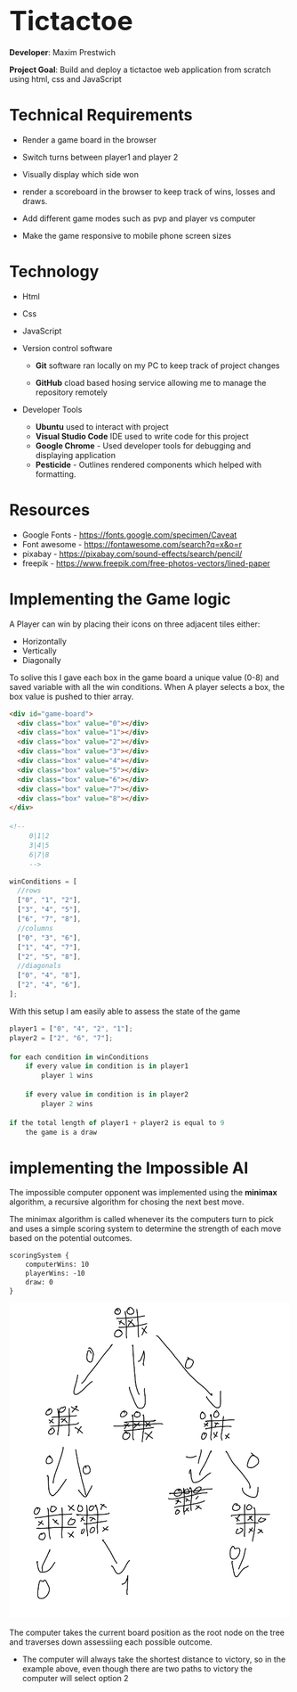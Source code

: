 # <font size=20>Tictactoe</font>

**Developer**: Maxim Prestwich

**Project Goal**: Build and deploy a tictactoe web application from scratch using html, css and JavaScript

# Technical Requirements

- Render a game board in the browser

- Switch turns between player1 and player 2

- Visually display which side won

- render a scoreboard in the browser to keep track of wins, losses and draws.

- Add different game modes such as pvp and player vs computer

- Make the game responsive to mobile phone screen sizes

# Technology

- Html
- Css
- JavaScript
- Version control software

  - **Git** software ran locally on my PC to keep track of project changes

  - **GitHub** cload based hosing service allowing me to manage the repository remotely

- Developer Tools
  - **Ubuntu** used to interact with project
  - **Visual Studio Code** IDE used to write code for this project
  - **Google Chrome** - Used developer tools for debugging and displaying application
  - **Pesticide** - Outlines rendered components which helped with formatting.

# Resources

- Google Fonts - https://fonts.google.com/specimen/Caveat
- Font awesome - https://fontawesome.com/search?q=x&o=r
- pixabay - https://pixabay.com/sound-effects/search/pencil/
- freepik - https://www.freepik.com/free-photos-vectors/lined-paper

# Implementing the Game logic

A Player can win by placing their icons on three adjacent tiles either:

- Horizontally
- Vertically
- Diagonally

To solive this I gave each box in the game board a unique value (0-8) and saved variable with all the win conditions. When A player selects a box, the box value is pushed to thier array.

```html
<div id="game-board">
  <div class="box" value="0"></div>
  <div class="box" value="1"></div>
  <div class="box" value="2"></div>
  <div class="box" value="3"></div>
  <div class="box" value="4"></div>
  <div class="box" value="5"></div>
  <div class="box" value="6"></div>
  <div class="box" value="7"></div>
  <div class="box" value="8"></div>
</div>

<!-- 
     0|1|2 
     3|4|5 
     6|7|8 
     -->
```

```javascript
winConditions = [
  //rows
  ["0", "1", "2"],
  ["3", "4", "5"],
  ["6", "7", "8"],
  //columns
  ["0", "3", "6"],
  ["1", "4", "7"],
  ["2", "5", "8"],
  //diagonals
  ["0", "4", "8"],
  ["2", "4", "6"],
];
```

With this setup I am easily able to assess the state of the game

```javascript
player1 = ["0", "4", "2", "1"];
player2 = ["2", "6", "7"];

for each condition in winConditions
    if every value in condition is in player1
        player 1 wins

    if every value in condition is in player2
        player 2 wins

if the total length of player1 + player2 is equal to 9
    the game is a draw

```

# implementing the Impossible AI

The impossible computer opponent was implemented using the **minimax** algorithm, a recursive algorithm for chosing the next best move.

The minimax algorithm is called whenever its the computers turn to pick and uses a simple scoring system to determine the strength of each move based on the potential outcomes.

```
scoringSystem {
    computerWins: 10
    playerWins: -10
    draw: 0
}
```

<img src="./images/minimax.png"/>

The computer takes the current board position as the root node on the tree and traverses down assessiing each possible outcome.

- The computer will always take the shortest distance to victory, so in the example above, even though there are two paths to victory the computer will select option 2
